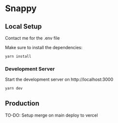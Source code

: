 # Snappy

## Local Setup

Contact me for the .env file

Make sure to install the dependencies:

```bash
yarn install

```

### Development Server

Start the development server on http://localhost:3000

```bash
yarn dev
```

## Production

TO-DO: Setup merge on main deploy to vercel
